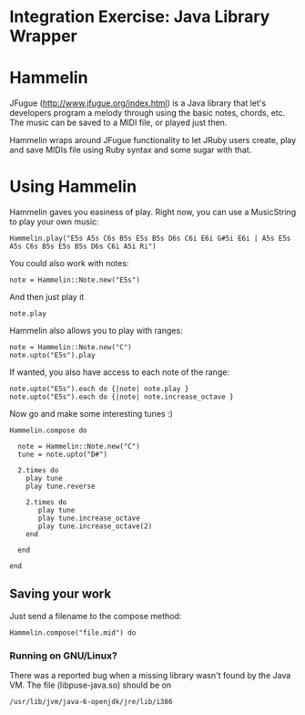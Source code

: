 # Integration Exercise: Java Library Wrapper

# Hammelin 

JFugue (http://www.jfugue.org/index.html) is a Java library that let's developers program a melody through using the basic notes, chords, etc. The music can be saved to a MIDI file, or played just then. 

Hammelin wraps around JFugue functionality to let JRuby users create, play and save MIDIs file using Ruby syntax and some sugar with that. 

# Using Hammelin

Hammelin gaves you easiness of play. Right now, you can use a MusicString 
to play your own music: 

    Hammelin.play("E5s A5s C6s B5s E5s B5s D6s C6i E6i G#5i E6i | A5s E5s A5s C6s B5s E5s B5s D6s C6i A5i Ri")

You could also work with notes: 

    note = Hammelin::Note.new("E5s")

And then just play it

    note.play

Hammelin also allows you to play with ranges:

    note = Hammelin::Note.new("C")
    note.upto("E5s").play

If wanted, you also have access to each note of the range:

    note.upto("E5s").each do {|note| note.play }
    note.upto("E5s").each do {|note| note.increase_octave }


Now go and make some interesting tunes :)

    Hammelin.compose do

      note = Hammelin::Note.new("C")
      tune = note.upto("D#")

      2.times do 
        play tune
        play tune.reverse

        2.times do 
           play tune
           play tune.increase_octave
           play tune.increase_octave(2)
        end

      end

    end

## Saving your work

Just send a filename to the compose method:

    Hammelin.compose("file.mid") do

### Running on GNU/Linux? 

There was a reported bug when a missing library wasn't found by the Java VM. The file (libpuse-java.so) should be on 

    /usr/lib/jvm/java-6-openjdk/jre/lib/i386
